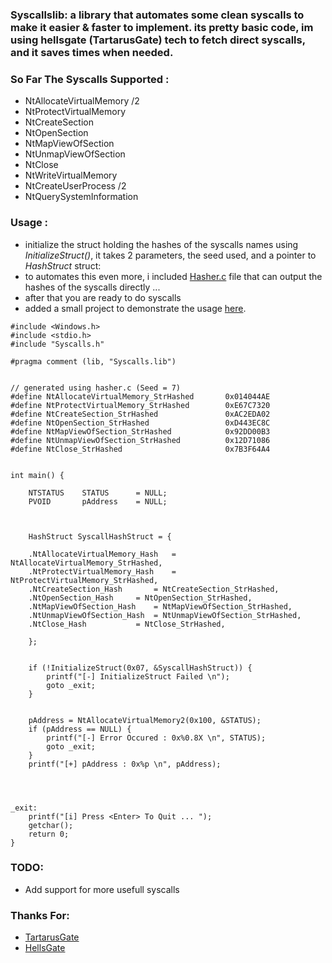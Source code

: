 ### Syscallslib: a library that automates some clean syscalls to make it easier & faster to implement. its pretty basic code, im using hellsgate (TartarusGate) tech to fetch direct syscalls, and it saves times when needed.


### So Far The Syscalls Supported :
- NtAllocateVirtualMemory /2
- NtProtectVirtualMemory
- NtCreateSection
- NtOpenSection
- NtMapViewOfSection
- NtUnmapViewOfSection
- NtClose
- NtWriteVirtualMemory
- NtCreateUserProcess /2
- NtQuerySystemInformation

### Usage :
- initialize the struct holding the hashes of the syscalls names using *InitializeStruct()*, it takes 2 parameters, the seed used, and a pointer to *HashStruct* struct:
- to automates this even more, i included [Hasher.c](https://github.com/ORCx41/Syscallslib/blob/main/Hasher/Hasher.c) file that can output the hashes of the syscalls directly ...
- after that you are ready to do syscalls
- added a small project to demonstrate the usage [here](https://github.com/ORCx41/Syscallslib/tree/main/Test).
```
#include <Windows.h>
#include <stdio.h>
#include "Syscalls.h"

#pragma comment (lib, "Syscalls.lib")


// generated using hasher.c (Seed = 7)
#define NtAllocateVirtualMemory_StrHashed       0x014044AE
#define NtProtectVirtualMemory_StrHashed        0xE67C7320
#define NtCreateSection_StrHashed               0xAC2EDA02
#define NtOpenSection_StrHashed                 0xD443EC8C
#define NtMapViewOfSection_StrHashed            0x92DD00B3
#define NtUnmapViewOfSection_StrHashed          0x12D71086
#define NtClose_StrHashed                       0x7B3F64A4


int main() {

	NTSTATUS	STATUS		= NULL;
	PVOID		pAddress	= NULL;
	


	HashStruct SyscallHashStruct = {

	.NtAllocateVirtualMemory_Hash   = NtAllocateVirtualMemory_StrHashed,
	.NtProtectVirtualMemory_Hash	= NtProtectVirtualMemory_StrHashed,
	.NtCreateSection_Hash		= NtCreateSection_StrHashed,
	.NtOpenSection_Hash		= NtOpenSection_StrHashed,
	.NtMapViewOfSection_Hash	= NtMapViewOfSection_StrHashed,
	.NtUnmapViewOfSection_Hash	= NtUnmapViewOfSection_StrHashed,
	.NtClose_Hash			= NtClose_StrHashed,

	};


	if (!InitializeStruct(0x07, &SyscallHashStruct)) {
		printf("[-] InitializeStruct Failed \n");
		goto _exit;
	}


	pAddress = NtAllocateVirtualMemory2(0x100, &STATUS);
	if (pAddress == NULL) {
		printf("[-] Error Occured : 0x%0.8X \n", STATUS);
		goto _exit;
	}
	printf("[+] pAddress : 0x%p \n", pAddress);




_exit:
	printf("[i] Press <Enter> To Quit ... ");
	getchar();
	return 0;
}

```




### TODO:
- Add support for more usefull syscalls


### Thanks For:
- [TartarusGate](https://github.com/trickster0/TartarusGate)
- [HellsGate](https://github.com/am0nsec/HellsGate)
